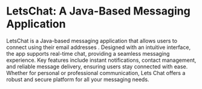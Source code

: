 # LetsChat: A Java-Based Messaging Application

LetsChat is a Java-based messaging application that allows users to connect using their email addresses . Designed with an intuitive interface, the app supports real-time chat, providing a seamless messaging experience. Key features include instant notifications, contact management, and reliable message delivery, ensuring users stay connected with ease. Whether for personal or professional communication, Lets Chat offers a robust and secure platform for all your messaging needs.
